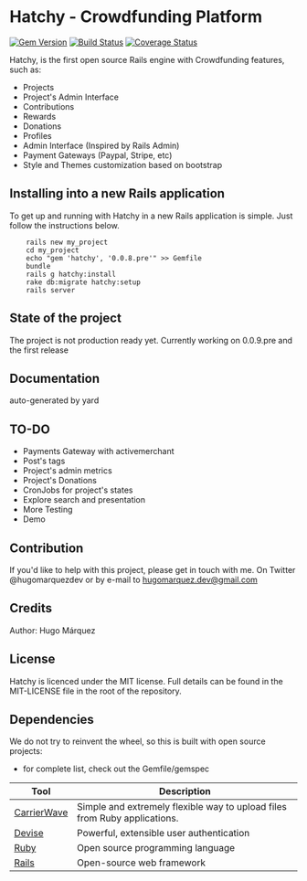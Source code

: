 # Hatchy - Crowdfunding Platform

[![Gem Version](https://badge.fury.io/rb/hatchy.svg)](https://badge.fury.io/rb/hatchy)
[![Build Status](https://travis-ci.org/hugomarquez/hatchy.svg?branch=master)](https://travis-ci.org/hugomarquez/hatchy)
[![Coverage Status](https://coveralls.io/repos/github/hugomarquez/hatchy/badge.svg?branch=master)](https://coveralls.io/github/hugomarquez/hatchy?branch=master)

Hatchy, is the first open source Rails engine with Crowdfunding features, such as:
* Projects
* Project's Admin Interface
* Contributions
* Rewards
* Donations
* Profiles
* Admin Interface (Inspired by Rails Admin)
* Payment Gateways (Paypal, Stripe, etc)
* Style and Themes customization based on bootstrap

## Installing into a new Rails application
To get up and running with Hatchy in a new Rails application is simple. Just follow the instructions below.
		
		rails new my_project
		cd my_project
		echo "gem 'hatchy', '0.0.8.pre'" >> Gemfile
		bundle
		rails g hatchy:install
		rake db:migrate hatchy:setup
		rails server

## State of the project
The project is not production ready yet.
Currently working on 0.0.9.pre and the first release

## Documentation
auto-generated by yard

## TO-DO
* Payments Gateway with activemerchant
* Post's tags
* Project's admin metrics
* Project's Donations
* CronJobs for project's states
* Explore search and presentation
* More Testing
* Demo

## Contribution
If you'd like to help with this project, please get in touch with me. On Twitter @hugomarquezdev or by e-mail to hugomarquez.dev@gmail.com

## Credits
Author: Hugo Márquez


## License
Hatchy is licenced under the MIT license. Full details can be found in the MIT-LICENSE file in the root of the repository.

## Dependencies
We do not try to reinvent the wheel, so this is built with open source projects:
* for complete list, check out the Gemfile/gemspec

Tool                  | Description
--------------------- | -----------
[CarrierWave]         | Simple and extremely flexible way to upload files from Ruby applications.
[Devise]              | Powerful, extensible user authentication
[Ruby]                | Open source programming language
[Rails]               | Open-source web framework

[CarrierWave]: https://github.com/carrierwaveuploader/carrierwave
[Devise]: https://github.com/plataformatec/devise
[Ruby]: https://www.ruby-lang.org/en/
[Rails]: http://rubyonrails.org/